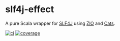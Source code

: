 # slf4j-effect
A pure Scala wrapper for [SLF4J](https://www.slf4j.org/) using [ZIO](https://zio.dev/) and
[Cats](https://typelevel.org/cats/).

[![ci](https://travis-ci.org/wayfarerx/slf4j-effect.svg?branch=master)](https://travis-ci.org/wayfarerx/slf4j-effect)
[![coverage](https://codecov.io/gh/wayfarerx/slf4j-effect/branch/master/graph/badge.svg)](https://codecov.io/gh/wayfarerx/slf4j-effect)